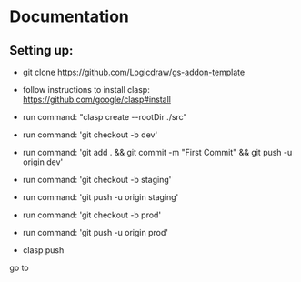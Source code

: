 # Documentation

## Setting up:
- git clone https://github.com/Logicdraw/gs-addon-template
- follow instructions to install clasp: https://github.com/google/clasp#install
- run command: "clasp create --rootDir ./src"
- run command: 'git checkout -b dev'
- run command: 'git add . && git commit -m "First Commit" && git push -u origin dev'
- run command: 'git checkout -b staging'
- run command: 'git push -u origin staging'
- run command: 'git checkout -b prod'
- run command: 'git push -u origin prod'




- clasp push


go to 




